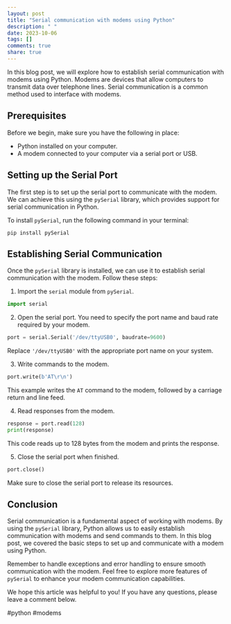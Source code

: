 ```yaml
---
layout: post
title: "Serial communication with modems using Python"
description: " "
date: 2023-10-06
tags: []
comments: true
share: true
---
```


In this blog post, we will explore how to establish serial communication with modems using Python. Modems are devices that allow computers to transmit data over telephone lines. Serial communication is a common method used to interface with modems.

## Prerequisites

Before we begin, make sure you have the following in place:

- Python installed on your computer.
- A modem connected to your computer via a serial port or USB.

## Setting up the Serial Port

The first step is to set up the serial port to communicate with the modem. We can achieve this using the `pySerial` library, which provides support for serial communication in Python.

To install `pySerial`, run the following command in your terminal:

```
pip install pySerial
```

## Establishing Serial Communication

Once the `pySerial` library is installed, we can use it to establish serial communication with the modem. Follow these steps:

1. Import the `serial` module from `pySerial`.

```python
import serial
```

2. Open the serial port. You need to specify the port name and baud rate required by your modem.

```python
port = serial.Serial('/dev/ttyUSB0', baudrate=9600)
```

Replace `'/dev/ttyUSB0'` with the appropriate port name on your system.

3. Write commands to the modem.

```python
port.write(b'AT\r\n')
```

This example writes the `AT` command to the modem, followed by a carriage return and line feed.

4. Read responses from the modem.

```python
response = port.read(128)
print(response)
```

This code reads up to 128 bytes from the modem and prints the response.

5. Close the serial port when finished.

```python
port.close()
```

Make sure to close the serial port to release its resources.

## Conclusion

Serial communication is a fundamental aspect of working with modems. By using the `pySerial` library, Python allows us to easily establish communication with modems and send commands to them. In this blog post, we covered the basic steps to set up and communicate with a modem using Python.

Remember to handle exceptions and error handling to ensure smooth communication with the modem. Feel free to explore more features of `pySerial` to enhance your modem communication capabilities.

We hope this article was helpful to you! If you have any questions, please leave a comment below.

#python #modems